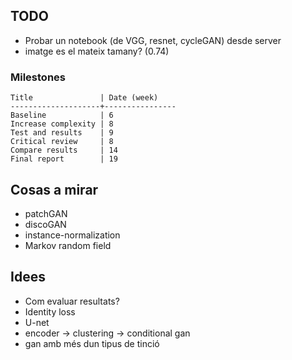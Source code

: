 ## TODO
* Probar un notebook (de VGG, resnet, cycleGAN) desde server
* imatge es el mateix tamany? (0.74)

### Milestones
	Title               | Date (week)
	--------------------+----------------
	Baseline            | 6
	Increase complexity | 8 
	Test and results    | 9
	Critical review     | 8
	Compare results     | 14
	Final report        | 19
## Cosas a mirar
* patchGAN
* discoGAN
* instance-normalization
* Markov random field

## Idees
* Com evaluar resultats?
* Identity loss
* U-net
* encoder -> clustering -> conditional gan
* gan amb més dun tipus de tinció

